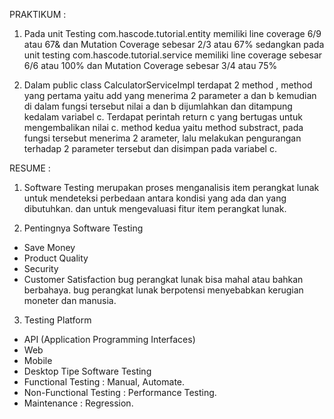 PRAKTIKUM :

1. Pada unit Testing com.hascode.tutorial.entity memiliki line coverage 6/9 atau 67& dan Mutation Coverage sebesar 2/3 atau 67%
sedangkan pada unit testing com.hascode.tutorial.service memiliki line coverage sebesar 6/6 atau 100% dan Mutation Coverage sebesar 3/4 atau 75%

2. Dalam public class CalculatorServiceImpl terdapat 2 method , method yang pertama yaitu add yang menerima 2 parameter a dan b kemudian di dalam fungsi tersebut nilai a dan b dijumlahkan dan ditampung kedalam variabel c. Terdapat perintah return c yang bertugas untuk mengembalikan nilai c. 
method kedua yaitu method substract, pada fungsi tersebut menerima 2 arameter, lalu melakukan pengurangan terhadap 2 parameter tersebut dan disimpan pada variabel c. 

RESUME : 

1. Software Testing merupakan proses menganalisis item perangkat lunak untuk mendeteksi perbedaan antara kondisi yang ada dan yang dibutuhkan. dan untuk mengevaluasi fitur item perangkat lunak.

2. Pentingnya Software Testing 
- Save Money
- Product Quality
- Security
- Customer Satisfaction
bug perangkat lunak bisa mahal atau bahkan berbahaya. bug perangkat lunak berpotensi menyebabkan kerugian moneter dan manusia.

3. Testing Platform
- API (Application Programming Interfaces)
- Web
- Mobile
- Desktop
Tipe Software Testing 
- Functional Testing : Manual, Automate.
- Non-Functional Testing : Performance Testing.
- Maintenance : Regression.
